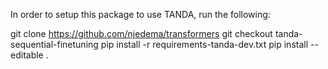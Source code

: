 In order to setup this package to use TANDA, run the following:

git clone https://github.com/njedema/transformers
git checkout tanda-sequential-finetuning
pip install -r requirements-tanda-dev.txt
pip install --editable .
